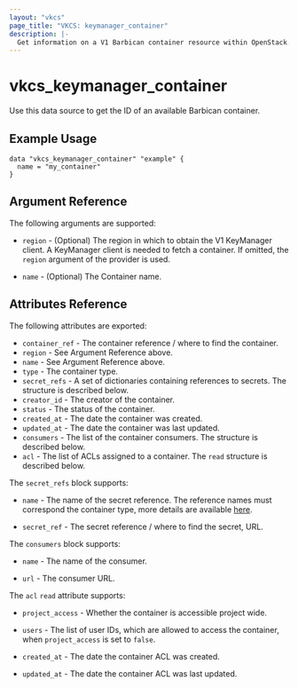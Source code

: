 ```yaml
---
layout: "vkcs"
page_title: "VKCS: keymanager_container"
description: |-
  Get information on a V1 Barbican container resource within OpenStack.
---
```


# vkcs\_keymanager\_container

Use this data source to get the ID of an available Barbican container.

## Example Usage

```hcl
data "vkcs_keymanager_container" "example" {
  name = "my_container"
}
```

## Argument Reference

The following arguments are supported:

* `region` - (Optional) The region in which to obtain the V1 KeyManager client.
  A KeyManager client is needed to fetch a container. If omitted, the `region`
  argument of the provider is used.

* `name` - (Optional) The Container name.

## Attributes Reference

The following attributes are exported:

* `container_ref` - The container reference / where to find the container.
* `region` - See Argument Reference above.
* `name` - See Argument Reference above.
* `type` - The container type.
* `secret_refs` - A set of dictionaries containing references to secrets. The
  structure is described below.
* `creator_id` - The creator of the container.
* `status` - The status of the container.
* `created_at` - The date the container was created.
* `updated_at` - The date the container was last updated.
* `consumers` - The list of the container consumers. The structure is described
  below.
* `acl` - The list of ACLs assigned to a container. The `read` structure is
  described below.

The `secret_refs` block supports:

* `name` - The name of the secret reference. The reference names must correspond
  the container type, more details are available
  [here](https://docs.openstack.org/barbican/stein/api/reference/containers.html).

* `secret_ref` - The secret reference / where to find the secret, URL.

The `consumers` block supports:

* `name` - The name of the consumer.

* `url` - The consumer URL.

The `acl` `read` attribute supports:

* `project_access` - Whether the container is accessible project wide.

* `users` - The list of user IDs, which are allowed to access the container,
  when `project_access` is set to `false`.

* `created_at` - The date the container ACL was created.

* `updated_at` - The date the container ACL was last updated.
